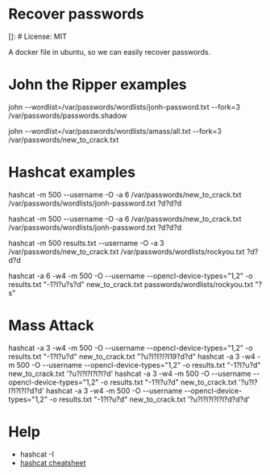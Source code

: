 # Recover passwords
[]: # License: MIT

A docker file in ubuntu, so we can easily recover passwords.

# John the Ripper examples
john --wordlist=/var/passwords/wordlists/jonh-password.txt --fork=3 /var/passwords/passwords.shadow

john --wordlist=/var/passwords/wordlists/amass/all.txt --fork=3 /var/passwords/new_to_crack.txt

# Hashcat examples

hashcat -m 500 --username -O -a 6 /var/passwords/new_to_crack.txt /var/passwords/wordlists/jonh-password.txt ?d?d?d

hashcat -m 500 --username -O -a 6 /var/passwords/new_to_crack.txt /var/passwords/wordlists/jonh-password.txt ?d?d?d

hashcat -m 500 results.txt --username -O -a 3 /var/passwords/new_to_crack.txt /var/passwords/wordlists/rockyou.txt ?d?d?d

hashcat -a 6 -w4 -m 500 -O --username --opencl-device-types="1,2" -o results.txt "-1?l?u?s?d" new_to_crack.txt passwords/wordlists/rockyou.txt "?s"

# Mass Attack
hashcat -a 3 -w4 -m 500 -O --username --opencl-device-types="1,2" -o results.txt "-1?l?u?d" new_to_crack.txt  "?u?l?l?l?l19?d?d"
hashcat -a 3 -w4 -m 500 -O --username --opencl-device-types="1,2" -o results.txt "-1?l?u?d" new_to_crack.txt  '?u?l?l?l?l?l?d'
hashcat -a 3 -w4 -m 500 -O --username --opencl-device-types="1,2" -o results.txt "-1?l?u?d" new_to_crack.txt  '?u?l?l?l?l?l?d?d'
hashcat -a 3 -w4 -m 500 -O --username --opencl-device-types="1,2" -o results.txt "-1?l?u?d" new_to_crack.txt  '?u?l?l?l?l?l?d?d?d'

# Help
- hashcat -I
- [hashcat cheatsheet](https://cheatsheet.haax.fr/passcracking-hashfiles/hashcat_cheatsheet/)